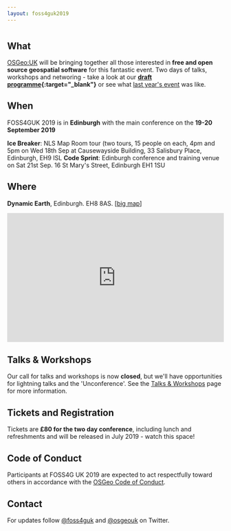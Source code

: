 ```yaml
---
layout: foss4guk2019
---
```


<h2 style="margin-top:40px;">What</h2>

[OSGeo:UK](/ "OSGeo UK Chapter") will be bringing together all those interested in **free and open source geospatial software** for this fantastic event. Two days of talks, workshops and networing - take a look at our **[draft programme](FOSS4GUK_2019_Programme_draft.pdf "FOSS4GUK 2019 Draft Programme"){:target="_blank"}** or see what [last year's event](http://uk.osgeo.org/foss4guk2018/ "FOSS4G UK 2018") was like.

## When

FOSS4GUK 2019 is in **Edinburgh** with the main conference on the **19-20 September 2019**

**Ice Breaker**: NLS Map Room tour (two tours, 15 people on each, 4pm and 5pm on Wed 18th Sep at Causewayside Building, 33 Salisbury Place, Edinburgh, EH9 ISL
**Code Sprint**: Edinburgh conference and training venue on Sat 21st Sep. 16 St Mary's Street, Edinburgh EH1 1SU

## Where

<strong>Dynamic Earth</strong>, Edinburgh. EH8 8AS. [<a href="http://umap.openstreetmap.fr/en/map/foss4g-uk-2019_313534#16/55.9504/-3.1744" target="_blank">big map</a>]

<iframe width="100%" height="300px" frameborder="0" allowfullscreen src="https://umap.openstreetmap.fr/en/map/foss4g-uk-2019_313534?scaleControl=false&miniMap=false&scrollWheelZoom=false&zoomControl=true&allowEdit=false&moreControl=false&searchControl=null&tilelayersControl=false&embedControl=false&datalayersControl=false&onLoadPanel=undefined&captionBar=false"></iframe>

## Talks & Workshops

Our call for talks and workshops is now <strong>closed</strong>, but we'll have opportunities for lightning talks and the 'Unconference'. See the <a href="talks_workshops.html" alt="Talks & Workshops" title="Talks & Workshops">Talks & Workshops</a> page for more information.

## Tickets and Registration

Tickets are **&#163;80 for the two day conference**, including lunch and refreshments and will be released in July 2019 - watch this space!

## Code of Conduct
Participants at FOSS4G UK 2019 are expected to act respectfully toward others in accordance with the [OSGeo Code of Conduct](http://www.osgeo.org/code_of_conduct).

## Contact

For updates follow [@foss4guk](https://twitter.com/foss4guk) and [@osgeouk](https://twitter.com/osgeouk) on Twitter.

<p>&nbsp;</p>
